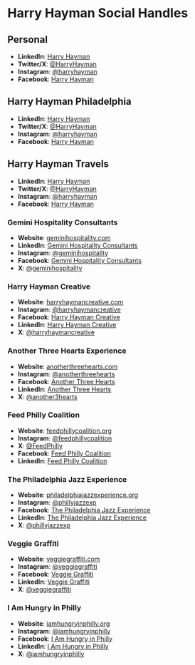 # Harry Hayman Social Handles

## Personal

- **LinkedIn**: [Harry Hayman](https://www.linkedin.com/in/harrisongrahamhaymaniv/)
- **Twitter/X**: [@HarryHayman](https://twitter.com/harryhayman)
- **Instagram**: [@harryhayman](https://instagram.com/harryhayman)
- **Facebook**: [Harry Hayman](https://facebook.com/harryhayman)

## Harry Hayman Philadelphia

- **LinkedIn**: [Harry Hayman](https://www.linkedin.com/in/harrisongrahamhaymaniv/)
- **Twitter/X**: [@HarryHayman](https://twitter.com/harryhayman)
- **Instagram**: [@harryhayman](https://instagram.com/harryhayman)
- **Facebook**: [Harry Hayman](https://facebook.com/harryhayman)

## Harry Hayman Travels

- **LinkedIn**: [Harry Hayman](https://www.linkedin.com/in/harrisongrahamhaymaniv/)
- **Twitter/X**: [@HarryHayman](https://twitter.com/harryhayman)
- **Instagram**: [@harryhayman](https://instagram.com/harryhayman)
- **Facebook**: [Harry Hayman](https://facebook.com/harryhayman)

### Gemini Hospitality Consultants
- **Website**: [geminihospitality.com](https://harryhaymangemini.com/)
- **LinkedIn**: [Gemini Hospitality Consultants](https://www.linkedin.com/company/gemini-hospitality-consultants)
- **Instagram**: [@geminihospitality](https://www.instagram.com/geminihospitalityconsulting/)
- **Facebook**: [Gemini Hospitality Consultants](https://www.facebook.com/geminiconsultants)
- **X**: [@geminihospitality](https://twitter.com/geminihospitality)

### Harry Hayman Creative
- **Website**: [harryhaymancreative.com](https://harryhaymancreative.com/)
- **Instagram**: [@harryhaymancreative](https://www.instagram.com/harryhaymancreative/)
- **Facebook**: [Harry Hayman Creative](https://www.facebook.com/people/Harry-Hayman-Creative/61565756009303/)
- **LinkedIn**: [Harry Hayman Creative](https://www.linkedin.com/company/harryhaymancreative)
- **X**: [@harryhaymancreative](https://twitter.com/harryhaymancreative)

### Another Three Hearts Experience
- **Website**: [anotherthreehearts.com](https://another3heartsexperience.com/)
- **Instagram**: [@anotherthreehearts](https://www.instagram.com/another3hearts/)
- **Facebook**: [Another Three Hearts](https://www.facebook.com/people/Another-3-Hearts-Experience/61566827497170/)
- **LinkedIn**: [Another Three Hearts](https://www.linkedin.com/company/another-3-hearts-experience)
- **X**: [@another3hearts](https://twitter.com/another3hearts)

### Feed Philly Coalition
- **Website**: [feedphillycoalition.org](https://feedphillycoalition.org)
- **Instagram**: [@feedphillycoalition](https://www.instagram.com/feed.philly/)
- **X**: [@FeedPhilly](https://twitter.com/feedphilly)
- **Facebook**: [Feed Philly Coalition](https://facebook.com/feedphillycoalition)
- **LinkedIn**: [Feed Philly Coalition](https://www.linkedin.com/company/feed-philly-coalition)

### The Philadelphia Jazz Experience
- **Website**: [philadelphiajazzexperience.org](https://philadelphiajazzexperience.org)
- **Instagram**: [@phillyjazzexp](https://instagram.com/phillyjazzexp)
- **Facebook**: [The Philadelphia Jazz Experience](https://facebook.com/philadelphiajazzexperience)
- **LinkedIn**: [The Philadelphia Jazz Experience](https://www.linkedin.com/company/philadelphia-jazz-experience)
- **X**: [@phillyjazzexp](https://twitter.com/phillyjazzexp)

### Veggie Graffiti
- **Website**: [veggiegraffiti.com](https://veggiegraffiti.com)
- **Instagram**: [@veggiegraffiti](https://instagram.com/veggiegraffiti)
- **Facebook**: [Veggie Graffiti](https://facebook.com/veggiegraffiti)
- **LinkedIn**: [Veggie Graffiti](https://www.linkedin.com/company/veggie-graffiti)
- **X**: [@veggiegraffiti](https://twitter.com/veggiegraffiti)

### I Am Hungry in Philly
- **Website**: [iamhungryinphilly.org](https://iamhungryinphilly.org)
- **Instagram**: [@iamhungryinphilly](https://instagram.com/iamhungryinphilly)
- **Facebook**: [I Am Hungry in Philly](https://facebook.com/iamhungryinphilly)
- **LinkedIn**: [I Am Hungry in Philly](https://www.linkedin.com/company/i-am-hungry-in-philly)
- **X**: [@iamhungryinphilly](https://twitter.com/iamhungryinphilly)